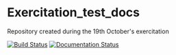 # Exercitation_test_docs
Repository created during the 19th October's exercitation

[![Build Status](https://travis-ci.org/ACfma/Exercitation_test_docs.svg?branch=master)](https://travis-ci.org/ACfma/Exercitation_test_docs)
[![Documentation Status](https://readthedocs.org/projects/Exercitation_test_docs/badge/?version=latest)](https://splrand.readthedocs.io/en/latest/?badge=latest)
